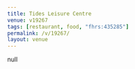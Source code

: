 ```yaml
---
title: Tides Leisure Centre
venue: v19267
tags: [restaurant, food, "fhrs:435285"]
permalink: /v/19267/
layout: venue
---
```

null